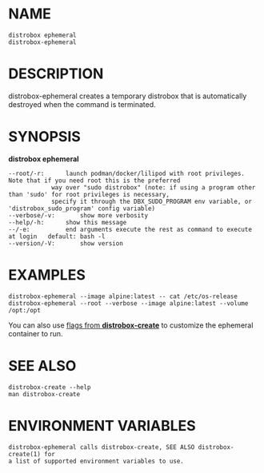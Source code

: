 <!-- markdownlint-disable MD010 MD036 -->
# NAME

	distrobox ephemeral
	distrobox-ephemeral

# DESCRIPTION

distrobox-ephemeral creates a temporary distrobox that is automatically destroyed
when the command is terminated.

# SYNOPSIS

**distrobox ephemeral**

	--root/-r:		launch podman/docker/lilipod with root privileges. Note that if you need root this is the preferred
				way over "sudo distrobox" (note: if using a program other than 'sudo' for root privileges is necessary,
				specify it through the DBX_SUDO_PROGRAM env variable, or 'distrobox_sudo_program' config variable)
	--verbose/-v:		show more verbosity
	--help/-h:		show this message
	--/-e:			end arguments execute the rest as command to execute at login	default: bash -l
	--version/-V:		show version

# EXAMPLES

	distrobox-ephemeral --image alpine:latest -- cat /etc/os-release
	distrobox-ephemeral --root --verbose --image alpine:latest --volume /opt:/opt

You can also use [flags from **distrobox-create**](distrobox-create.md) to customize the ephemeral container to run.

# SEE ALSO

	distrobox-create --help
	man distrobox-create

# ENVIRONMENT VARIABLES

	distrobox-ephemeral calls distrobox-create, SEE ALSO distrobox-create(1) for
	a list of supported environment variables to use.
